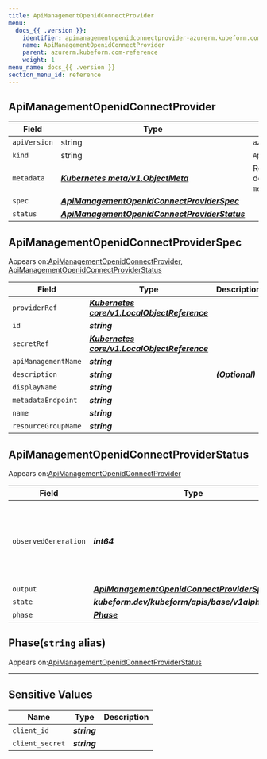 ```yaml
---
title: ApiManagementOpenidConnectProvider
menu:
  docs_{{ .version }}:
    identifier: apimanagementopenidconnectprovider-azurerm.kubeform.com
    name: ApiManagementOpenidConnectProvider
    parent: azurerm.kubeform.com-reference
    weight: 1
menu_name: docs_{{ .version }}
section_menu_id: reference
---
```


## ApiManagementOpenidConnectProvider
| Field | Type | Description |
| ------ | ----- | ----------- |
| `apiVersion` | string | `azurerm.kubeform.com/v1alpha1` |
|    `kind` | string | `ApiManagementOpenidConnectProvider` |
| `metadata` | ***[Kubernetes meta/v1.ObjectMeta](https://kubernetes.io/docs/reference/generated/kubernetes-api/v1.13/#objectmeta-v1-meta)***|Refer to the Kubernetes API documentation for the fields of the `metadata` field.|
| `spec` | ***[ApiManagementOpenidConnectProviderSpec](#apimanagementopenidconnectproviderspec)***||
| `status` | ***[ApiManagementOpenidConnectProviderStatus](#apimanagementopenidconnectproviderstatus)***||
## ApiManagementOpenidConnectProviderSpec

Appears on:[ApiManagementOpenidConnectProvider](#apimanagementopenidconnectprovider), [ApiManagementOpenidConnectProviderStatus](#apimanagementopenidconnectproviderstatus)

| Field | Type | Description |
| ------ | ----- | ----------- |
| `providerRef` | ***[Kubernetes core/v1.LocalObjectReference](https://kubernetes.io/docs/reference/generated/kubernetes-api/v1.13/#localobjectreference-v1-core)***||
| `id` | ***string***||
| `secretRef` | ***[Kubernetes core/v1.LocalObjectReference](https://kubernetes.io/docs/reference/generated/kubernetes-api/v1.13/#localobjectreference-v1-core)***||
| `apiManagementName` | ***string***||
| `description` | ***string***| ***(Optional)*** |
| `displayName` | ***string***||
| `metadataEndpoint` | ***string***||
| `name` | ***string***||
| `resourceGroupName` | ***string***||
## ApiManagementOpenidConnectProviderStatus

Appears on:[ApiManagementOpenidConnectProvider](#apimanagementopenidconnectprovider)

| Field | Type | Description |
| ------ | ----- | ----------- |
| `observedGeneration` | ***int64***| ***(Optional)*** Resource generation, which is updated on mutation by the API Server.|
| `output` | ***[ApiManagementOpenidConnectProviderSpec](#apimanagementopenidconnectproviderspec)***| ***(Optional)*** |
| `state` | ***kubeform.dev/kubeform/apis/base/v1alpha1.State***| ***(Optional)*** |
| `phase` | ***[Phase](#phase)***| ***(Optional)*** |
## Phase(`string` alias)

Appears on:[ApiManagementOpenidConnectProviderStatus](#apimanagementopenidconnectproviderstatus)

---
## Sensitive Values
| Name | Type | Description |
|------|------|-------------|
| `client_id` | ***string*** ||
| `client_secret` | ***string*** ||
